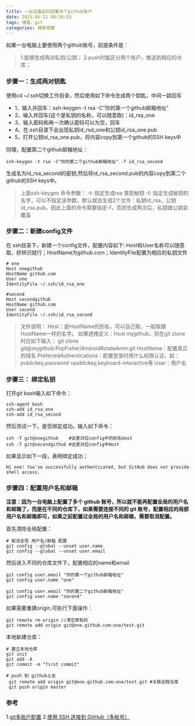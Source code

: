 ```yaml
---
title: 一台设备如何部署多个github账户
date: 2023-05-21 00:38:53
tags: 博客，git
categories: 博客搭建
---
```

如果一台电脑上要使用两个github账号，前提条件是：
>1.能够生成两对私钥/公钥；
>2.push时能区分两个账户，推送到相应的仓库；

### 步骤一：生成两对钥匙
使用cd ~/.ssh切换工作目录，然后使用如下命令生成两个钥匙，中间一路回车
* 1、输入并回车：ssh-keygen -t rsa -C"你的第一个github邮箱地址"
* 2、输入并回车(这个是私钥的名称，可以随意取)：id_rsa_one
* 3、输入密码和再一次确认密码可以为空，回车
* 4、在.ssh目录下会出现私钥id_rsd_one和公钥id_rsa_one.pub
* 5、打开公钥id_rsa_one.pub，将内容copy到第一个github的SSH keys中

同理，配置第二个github邮箱地址：
```
ssh-keygen -t rsa -C"你的第二个github邮箱地址" -f id_rsa_second
```
生成名为id_rsa_second的密钥,然后将id_rsa_second.pub的内容copy到第二个github的SSH keys中。

>上面ssh-keygen 命令参数：
> -t: 指定生成rsa 类型秘钥
> -f: 指定生成秘钥的名字，可以不指定该参数，默认就会生成2个文件：私钥id_rsa，公钥 id_rsa.pub。因此上面的命令需要指定-f，否则生成两次后，私钥跟公钥会覆盖

### 步骤二：新建config文件
在.ssh目录下，新建一个config文件，配置内容如下: Host和User名称可以随意取，好辨识就行；HostName为github.com；IdentityFile配置为相应的私钥文件
```
# one                                                                       
Host onegithub
HostName github.com
User one
IdentityFile ~/.ssh/id_rsa_one

#second                                                                       
Host secondgithub
HostName github.com
User second
IdentityFile ~/.ssh/id_rsa_second
```

> 文件说明：
>Host：是HostName的别名，可以自己取，一般取跟HostName一样的名字。
>如果遮掩定义：Host mygithub，则在git clone时应如下输入：
>git clone git@mygithub:PopFisher/AndroidRotateAnim.git
>HostName：配置真正的域名
>PreferredAuthentications：配置登录时用什么权限认证，如：publickey,password >publickey,keyboard-interactive等
>User：用户名


### 步骤三： 绑定私钥
打开git bash输入如下命令：
```
ssh-agent bash
ssh-add id_rsa_one
ssh-add id_rsa_second
```
然后测试一下，是否绑定成功。输入如下命令：
```
ssh -T git@onegithub    #这里对应config中的别名Host
ssh -T git@secondgithub #这里对应config中Host
```
如果显示如下一段，表明绑定成功；
```
Hi one! You've successfully authenticated, but GitHub does not provide shell access.
```

### 步骤四：配置用户名和邮箱
**注意：因为一台电脑上配置了多个 github 账号，所以就不能再配置全局的用户名和邮箱了，而是在不同的仓库下，如果需要连接不同的 git 账号，配置相应的局部用户名和邮箱即可，如果之前配置过全局的用户名和邮箱，需要取消配置。**

首先清除全局配置：
```
# 取消全局 用户名/邮箱 配置
git config --global --unset user.name
git config --global --unset user.email
```

然后进入不同的仓库文件下，配置相应的name和email
```
git config user.email "你的第一个github邮箱地址"
git config user.name "one"

git config user.email "你的第二个github邮箱地址"
git config user.name "second"
```
如果需要重建origin,可执行下面操作：
```
git remote rm origin //清空原有的
git remote add origin git@one.github.com:one/test.git
```

本地新建仓库：
```
# 建立本地仓库
git init
git add -A
git commit -m "first commit"

# push 到 github上去
 git remote add origin git@one.github.com:one/test.git #关联远程仓库
 git push origin master
```
### 参考
1.[git多账户配置](https://steflerjiang.github.io/2016/12/16/git%E5%A4%9A%E8%B4%A6%E5%8F%B7%E9%85%8D%E7%BD%AE/)
2.[使用 SSH 连接到 GitHub（多帐号）](https://io-oi.me/tech/ssh-with-multiple-github-accounts/)